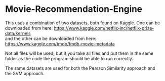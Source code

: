 # Movie-Recommendation-Engine

This uses a combination of two datasets, both found on Kaggle. One can be downloaded from here:
https://www.kaggle.com/netflix-inc/netflix-prize-data/kernels
<br>and the other can be downloaded from here:
https://www.kaggle.com/tmdb/tmdb-movie-metadata

Not all files will be used, but if you take all files and put them in the same folder as the code the program should be able to run correctly.

The same datasets are used for both the Pearson Similarity approach and the SVM approach.
